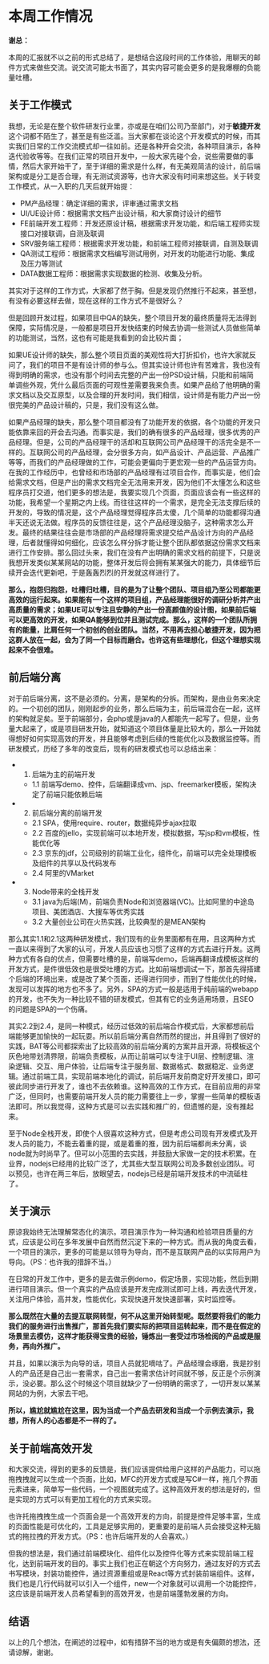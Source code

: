 # 本周工作情况

**谢总：**

本周的汇报就不以之前的形式总结了，是想结合这段时间的工作体验，用聊天的邮件方式来做些交流。说交流可能太书面了，其实内容可能会更多的是我爆棚的负能量吐槽。

## 关于工作模式

我想，无论是在整个软件研发行业里，亦或是在咱们公司乃至部门，对于**敏捷开发**这个词都不陌生了，甚至是有些泛滥。当大家都在谈论这个开发模式的时候，而其实我们日常的工作交流模式却一往如前。还是各种开会交流，各种项目演示，各种迭代验收等等。在我们正常的项目开发中，一般大家先碰个会，说些需要做的事情，然后大家开始干了，至于详细的需求是什么样，有无美观简洁的设计，前后端架构或是分工是否合理，有无测试资源等，也许大家没有时间来想这些。关于转变工作模式，从一入职的几天后就开始提：

- PM产品经理：确定详细的需求，评审通过需求文档
- UI/UE设计师：根据需求文档产出设计稿，和大家商讨设计的细节
- FE前端开发工程师：开发还原设计稿，根据需求开发功能，和后端工程师实现接口对接联调，自测及联调
- SRV服务端工程师：根据需求开发功能，和前端工程师对接联调，自测及联调
- QA测试工程师：根据需求文档编写测试用例，对开发的功能进行功能、集成及压力等测试
- DATA数据工程师：根据需求实现数据的检测、收集及分析。

其实对于这样的工作方式，大家都了然于胸。但是发现仍然推行不起来，甚至想，有没有必要这样去做，现在这样的工作方式不是很好么？

但是回顾开发过程，如果项目中QA的缺失，整个项目开发的最终质量将无法得到保障，实际情况是，一般都是项目开发快结束的时候去协调一些测试人员做些简单的功能测试，当然，这也有可能是我看到的会比较片面；

如果UE设计师的缺失，那么整个项目页面的美观性将大打折扣价，也许大家就反问了，我们的项目不是有设计师的参与么。但其实设计师也许有苦难言，我也没有得到明确的需求，也没有那个时间去完整的产出一份PSD设计稿，只能和前端简单调些外观，凭什么最后页面的可观性差需要我来负责。如果产品给了他明确的需求文档以及交互原型，以及合理的开发时间，我们相信，设计师是有能力产出一份很完美的产品设计稿的，只是，我们没有这么做。

如果产品经理的缺失，那么整个项目都没有了功能开发的依据，各个功能的开发只能依靠来回的开会去沟通。而事实是，我们的确有很多的产品经理，很多优秀的产品经理。但是，公司的产品经理干的活却和互联网公司产品经理干的活完全是不一样的。互联网公司的产品经理，会分很多方向，如产品设计、产品运营、产品推广等等，而我们的产品经理做的工作，可能会更偏向于更宏观一些的产品运营方向。在我的工作经历中，也曾经和市场部的产品经理有过项目合作，而事实是，他们会给需求文档，但是产出的需求文档完全无法用来开发，因为他们不太懂怎么和这些程序员打交道，他们更多的想法是，我要实现几个页面，页面应该会有一些这样的功能，我希望一个星期之内上线。而往往这样的一个需求，是完全无法支撑后续的开发的，导致的情况是，这个产品经理觉得程序员太傻，几个简单的功能都得沟通半天还说无法做。程序员的反馈往往是，这个产品经理没脑子，这种需求怎么开发。最终的结果往往会是市场部的产品经理将需求提交给产品设计方向的产品经理，后者就懂得如何细化，应该怎么样分拆才能让整个团队都依据这份需求文档来进行工作安排。那么回过头来，我们在没有产出明确的需求文档的前提下，只是说我想开发类似某某网站的功能，整体开发后将会拥有某某强大的能力，具体细节后续开会迭代更新吧，于是轰轰烈烈的开发就这样进行了。

**那么，抱怨归抱怨，吐槽归吐槽，目的是为了让整个团队、项目组乃至公司都能更高效的运行起来。如果能有一个这样的项目组，产品经理能很好的调研分析并产出高质量的需求；如果UE可以专注且安静的产出一份高颜值的设计图，如果前后端可以更高效的开发，如果QA能够到位并且测试完成。那么，这样的一个团队所拥有的能量，比肩任何一个初创的创业团队。当然，不用再去担心敏捷开发，因为把这群人放在一起，会为了同一个目标而磨合。也许这有些理想化，但这个理想实现起来不会很难。**

## 前后端分离

对于前后端分离，这不是必须的。分离，是架构的分拆。而架构，是由业务来决定的。一个初创的团队，刚刚起步的业务，那么后端为主，前后端混合在一起，这样的架构就足矣。至于前端部分，会php或是java的人都能先一起写了。但是，业务量大起来了，或是项目研发开始，就知道这个项目体量是比较大的，那么一开始就得想好如何实现高效的开发，并且能够考虑到后续的性能优化以及数据监控等。而研发模式，历经了多年的改变后，现有的研发模式也可以总结出来：

- 1. 后端为主的前端开发
	- 1.1 前端写demo、控件，后端翻译成vm、jsp、freemarker模板，架构决定了前端只能依赖后端
- 2. 前后端分离的前端开发
	- 2.1 SPA，使用require、router，数据纯异步ajax拉取
	- 2.2 百度的jello，实现前端可以本地开发，模拟数据，写jsp和vm模板，性能优化等
	- 2.3 京东的jdf，公司级别的前端工业化，组件化，前端可以完全处理模板及组件的共享以及代码发布
	- 2.4 阿里的VMarket
- 3. Node带来的全栈开发
	- 3.1 java为后端(M)，前端负责Node和浏览器端(VC)。比如阿里的中途岛项目、美团酒店、大搜车等优秀实践
	- 3.2 大量创业公司在火热实践，比较典型的是MEAN架构

那么其实1.1和2.1这两种研发模式，我们现有的业务里面都有在用，且这两种方式一直以来得到了大家的认可，开发人员应该也习惯了这样的方式去进行开发。这两种方式有各自的优点，但需要吐槽的是，前端写demo，后端再翻译成模板这样的开发方式，是件很低效也是很受吐槽的方式。比如前端想调试一下，那首先得搭建个后端的环境出来，或是改了某个页面，还得进行同步，而到了性能优化的时候，发现可以发挥的地方也不多了。另外，SPA的方式一般是适用于纯前端的webapp的开发，也不失为一种比较不错的研发模式，但其有它的业务适用场景，且SEO的问题是SPA的一个伤痛。

其实2.2到2.4，是同一种模式，经历过低效的前后端合作模式后，大家都想前后端能够更加愉快的一起玩耍。所以前后端分离自然而然的提出，并且得到了很好的实践，BAT等公司都探索出了比较高效的前后端分离的方案并且开源，将模板这个灰色地带划清界限，前端负责模板，从而让前端可以专注于UI层、控制逻辑、渲染逻辑、交互、用户体验，让后端专注于服务层、数据格式、数据稳定、业务逻辑。通过前端工具，实现前端本地化的调试，前后端开发前商定好开发接口，即可彼此同步进行开发了，谁也不去依赖谁。这种高效的工作方式，在目前应用的非常广泛，但同时，也需要前端开发人员的能力需要往上一步，掌握一些简单的模板语法即可。所以我觉得，这种方式是可以去实践和推广的，但遗憾的是，没有推起来。

至于Node全栈开发，即使个人很喜欢这种方式，但是考虑公司现有开发模式及开发人员的能力，不能去着重的提，或是着重的推，因为前后端都尚未分离，谈node就为时尚早了。但可以小范围的去实践，并鼓励大家做一定的技术积累。在业界，nodejs已经用的比较广泛了，尤其些大型互联网公司及多数创业团队。可以预见，也许在两三年后，放眼望去，nodejs已经是前端开发技术的中流砥柱了。

## 关于演示

原谅我始终无法理解常态化的演示。项目演示作为一种沟通和检验项目质量的方式，应该是公司在多年发展中自然而然沉淀下来的一种方式。而从我的角度去看，一个项目的演示，更多的可能是以领导为导向，而不是互联网产品的以实际用户为导向。（PS：也许我的措辞不当。）

在日常的开发工作中，更多的是去做示例demo，假定场景，实现功能，然后到期进行项目演示。但一个真实的产品应该是开发完成测试即可上线，再去迭代开发，关注用户体验，高并发，性能优化，实现快速开发快速部署，实时监控等。

**那么既然在大量的去提互联网转型，何不从这里开始转型呢。既然要将我们的能力我们的服务进行出售推广，那首先我们要实际的把项目运转起来，而不是在假定的场景里去模仿，这样才能获得宝贵的经验，锤炼出一套受过市场检阅的产品或是服务，再向外推广。**

并且，如果以演示为向导的话，项目人员就犯嘀咕了。产品经理会琢磨，我是抄别人的产品还是自己出一套需求，自己出一套需求估计时间就不够，反正是个示例演示，没必要。那么这个时候这个项目就缺少了一份明确的需求了，一切开发以某某网站的为例，大家去干吧。

**所以，尴尬就尴尬在这里，因为当成一个产品去研发和当成一个示例去演示，我想，所有人的心态都是不一样的了。**

## 关于前端高效开发

和大家交流，得到的更多的反馈是，我们应该提供给用户这样的产品能力，可以拖拖拽拽就可以生成一个页面，比如，MFC的开发方式或是写C#一样，拖几个界面元素进来，简单写一些代码，一个视图就完成了。这种高效开发的想法是好的，但是实现的方式可以有更加工程化的方式来实现。

也许托拖拽拽生成一个页面会是一个高效开发的方向，前提是控件足够丰富，生成的页面性能是可优化的，工具是足够实用的，更重要的是前端人员会接受这种无脑式的拖拉拽的开发方式。（PS：也许后端开发的人会喜欢。）

但我的想法是，我们通过前端模块化、组件化以及控件化等方式来实现前端工程化，达到前端开发的目的。事实上我们也正在朝这个方向努力，通过友好的方式去书写模块，封装功能控件，通过资源重组或是React等方式封装前端组件。这样，我们也是几行代码就可以引入一个组件，new一个对象就可以调用一个功能控件，这应该是前端开发人员希望看到的高效开发，也是前端蓬勃发展的方向。


## 结语

以上的几个想法，在阐述的过程中，如有措辞不当的地方或是有失偏颇的想法，还请谅解，谢谢。













